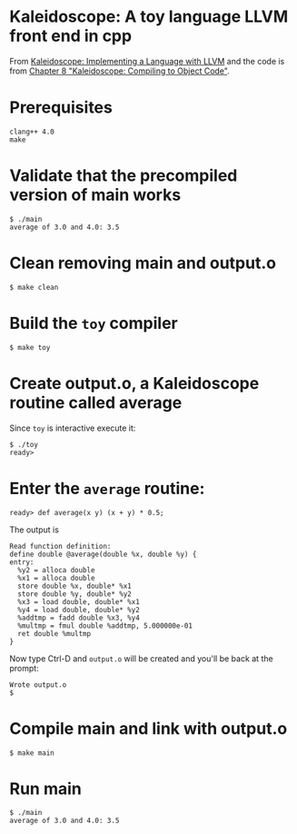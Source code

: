 # Kaleidoscope: A toy language LLVM front end in cpp
From [Kaleidoscope: Implementing a Language with LLVM](http://llvm.org/docs/tutorial/)
and the code is from [Chapter 8 "Kaleidoscope: Compiling to Object Code"](http://llvm.org/docs/tutorial/LangImpl08.html).

# Prerequisites
```
clang++ 4.0
make
```

# Validate that the precompiled version of main works
```
$ ./main
average of 3.0 and 4.0: 3.5
```
# Clean removing main and output.o
```
$ make clean
```
# Build the `toy` compiler
```
$ make toy
```
# Create output.o, a Kaleidoscope routine called average
Since `toy` is interactive execute it:
```
$ ./toy
ready>
```
# Enter the `average` routine:
``` 
ready> def average(x y) (x + y) * 0.5;
```
The output is 
```
Read function definition:
define double @average(double %x, double %y) {
entry:
  %y2 = alloca double
  %x1 = alloca double
  store double %x, double* %x1
  store double %y, double* %y2
  %x3 = load double, double* %x1
  %y4 = load double, double* %y2
  %addtmp = fadd double %x3, %y4
  %multmp = fmul double %addtmp, 5.000000e-01
  ret double %multmp
}
```
Now type Ctrl-D and `output.o` will be created and you'll be back at the prompt:
```
Wrote output.o
$
```
# Compile main and link with output.o
```
$ make main
```
# Run main
```
$ ./main
average of 3.0 and 4.0: 3.5
```
